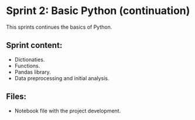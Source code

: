 # Sprint 2: Basic Python (continuation)
This sprints continues the basics of Python.

## Sprint content:
* Dictionaties.
* Functions.
* Pandas library.
* Data preprocessing and initial analysis.

## Files:
* Notebook file with the project development.

